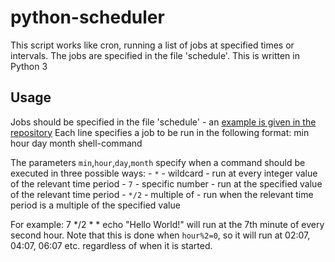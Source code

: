 # python-scheduler
This script works like cron, running a list of jobs at specified times or intervals.
The jobs are specified in the file 'schedule'.
This is written in Python 3

## Usage
Jobs should be specified in the file 'schedule' - an [example is given in the repository](example/schedule)
Each line specifies a job to be run in the following format:
    min hour day month shell-command

The parameters `min`,`hour`,`day`,`month` specify when a command should be executed in three possible ways:
    - `*` - wildcard - run at every integer value of the relevant time period
    - `7` - specific number - run at the specified value of the relevant time period
    - `*/2` - multiple of - run when the relevant time period is a multiple of the specified value

For example:
    7 */2 * * echo "Hello World!"
will run at the 7th minute of every second hour. Note that this is done when `hour%2=0`, so it will run at 02:07, 04:07, 06:07 etc. regardless of when it is started.

